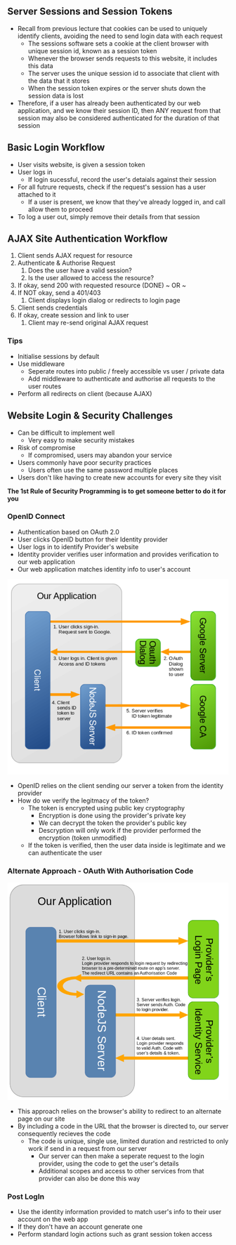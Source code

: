 ## Server Sessions and Session Tokens
- Recall from previous lecture that cookies can be used to uniquely identify clients, avoiding the need to send login data with each request
	- The sessions software sets a cookie at the client browser with unique session id, known as a session token
	- Whenever the browser sends requests to this website, it includes this data
	- The server uses the unique session id to associate that client with the data that it stores
	- When the session token expires or the server shuts down the session data is lost
- Therefore, if a user has already been authenticated by our web application, and we know their session ID, then ANY  request from that session may also be considered authenticated for the duration of that session

## Basic Login Workflow
- User visits website, is given a session token
- User logs in
	- If login sucessful, record the user's detaials against their session
- For all futrure requests, check if the request's session has a user attached to it
	- If a user is present, we know that they've already logged in, and call allow them to proceed
- To log a user out, simply remove their details from that session

## AJAX Site Authentication Workflow
1. Client sends AJAX request for resource
2. Authenticate & Authorise Request
	1. Does the user have a valid session? 
	2. Is the user allowed to access the resource? 
3. If okay, send 200 with requested resource (DONE) 
	~ OR ~ 
4. If NOT okay, send a 401/403 
	1. Client displays login dialog or redirects to login page 
5. Client sends credentials 
6. If okay, create session and link to user 
	1. Client may re-send original AJAX request

### Tips
- Initialise sessions by default
- Use middleware
	- Seperate routes into public / freely accessible vs user  / private data
	- Add middleware to authenticate and authorise all requests to the user routes
- Perform all redirects on client (because AJAX)


## Website Login & Security Challenges
- Can be difficult to implement well
	- Very easy to make security mistakes
- Risk of compromise
	- If compromised, users may abandon your service
- Users commonly have poor security practices
	-  Users often use the same password multiple places
- Users don't like having to create new accounts for every site they visit

 **The 1st Rule of Security Programming is to get someone better to do it for you**

### OpenID Connect
- Authentication based on OAuth 2.0
- User clicks OpenID button for their Identity provider
- User logs in to identify Provider's website
- Identity provider verifies user information and provides verification to our web application
- Our web application matches identity info to user's account

![Pasted%20image%2020230430204051.png](/Images/Pasted%20image%2020230430204051.png)

- OpenID relies on the client sending our server a token from the identity provider
- How do we verify the legitmacy of the token?
	- The token is encrypted using public key cryptography
		- Encryption is done using the provider's private key
		- We can decrypt the token the provider's public key
		- Descryption will only work if the provider performed the encryption (token unmodified)
	- If the token is verified, then the user data inside is legitimate and we can authenticate the user


### Alternate Approach - OAuth With Authorisation Code

![Pasted%20image%2020230430203403.png](/Images/Pasted%20image%2020230430203403.png)

- This approach relies on the browser's ability to redirect to an alternate page on our site
- By including a code in the URL that the browser is directed to, our server consequently recieves the code
	- The code is unique, single use, limited duration and restricted to only work if send in a request from our server
		- Our server can then make a seperate request to the login provider, using the code to get the user's details
		- Additional scopes and access to other services from that provider can also be done this way

### Post LogIn
- Use the identity information provided to match user's info to their user account on the web app
- If they don't have an account generate one
- Perform standard login actions such as grant session token access

